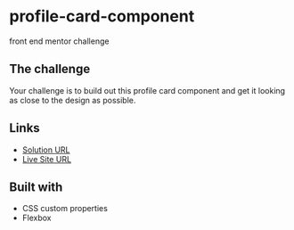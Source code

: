 # profile-card-component
 front end mentor  challenge

## The challenge
Your challenge is to build out this profile card component and get it looking as close to the design as possible.


## Links
- [Solution URL](https://jignaciolopez.github.io/profile-card-component/)
- [Live Site URL](https://github.com/JIgnacioLopez/profile-card-component/tree/vanila-js-css)

## Built with 

- CSS custom properties
- Flexbox
